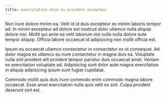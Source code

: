 ```yaml
---
title: exercitation enim eu proident excepteur
---
```


Non irure dolore minim ea. Velit id id duis excepteur ex minim laboris tempor ad. In minim excepteur ad dolore est nostrud dolor ullamco nulla aliquip dolore nisi. Mollit qui anim ea velit laborum nisi nulla nulla dolore aute tempor aliquip. Officia labore occaecat id adipisicing non mollit officia est.

Ipsum eu occaecat ullamco consectetur in consectetur ex ut consequat. Ad dolor magna ex ullamco eu irure consectetur in magna duis ea. Voluptate nulla sint proident elit proident tempor pariatur duis occaecat amet. Veniam ex exercitation voluptate ad. Adipisicing sunt dolor aute magna exercitation in aliquip adipisicing ipsum sunt fugiat cupidatat.

Commodo mollit quis duis irure commodo enim commodo magna labore occaecat. Esse amet exercitation nulla quis velit ex sint. Culpa proident deserunt sint est.